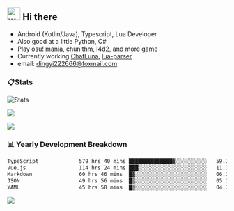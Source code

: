 ## <img alt="wave" src="https://raw.githubusercontent.com/MartinHeinz/MartinHeinz/master/wave.gif" width="30px"> Hi there

- Android (Kotlin/Java), Typescript, Lua Developer
- Also good at a little Python, C#
- Play [osu! mania](https://osu.ppy.sh/users/29808669), chunithm, l4d2, and more game
- Currently working [ChatLuna](https://github.com/ChatLunaLab), [lua-parser](https://github.com/dingyi222666/lua-parser)
- email: [dingyi222666@foxmail.com](mailto:dingyi222666@foxmail.com)

### 📋Stats

![Stats](https://github-readme-stats.vercel.app/api?username=dingyi222666&show_icons=true&icon_color=47A69E&title_color=47A69E&count_private=true)    

![](https://api.githubtrends.io/user/svg/dingyi222666/langs?time_range=one_year&include_private=True&loc_metric=changed&theme=classic)

![](http://github-profile-summary-cards.vercel.app/api/cards/productive-time?username=dingyi222666&theme=nord_dark&utcOffset=8)

### 📊 Yearly Development Breakdown

<!--START_SECTION:waka-->

```txt
TypeScript             579 hrs 40 mins ██████████████▓░░░░░░░░░░   59.28 %
Vue.js                 114 hrs 24 mins ███░░░░░░░░░░░░░░░░░░░░░░   11.70 %
Markdown               60 hrs 46 mins  █▓░░░░░░░░░░░░░░░░░░░░░░░   06.21 %
JSON                   49 hrs 56 mins  █▒░░░░░░░░░░░░░░░░░░░░░░░   05.11 %
YAML                   45 hrs 58 mins  █▒░░░░░░░░░░░░░░░░░░░░░░░   04.70 %
```

<!--END_SECTION:waka-->

![](https://komarev.com/ghpvc/?username=dingyi222666)
